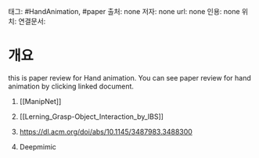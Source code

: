 
태그: #HandAnimation, #paper 
출처: none
저자: none
url: none
인용: none
위치:
연결문서: 

# 개요

this is paper review for Hand animation. You can see paper review for hand animation by clicking linked document.

1. [[ManipNet]]

2. [[Lerning_Grasp-Object_Interaction_by_IBS]]

3. https://dl.acm.org/doi/abs/10.1145/3487983.3488300

4. Deepmimic

